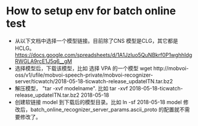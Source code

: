 # How to setup env for batch online test

- 从以下文档中选择一个模型链接。目前除了CNS 模型是CLG，其它都是HCLG。
https://docs.google.com/spreadsheets/d/1A1Jzluo5QuNBkrf0P1wghhIdgRWGLA9rcE1J5q6__gM
- 选择模型后，下载该模型，比如 选择 VPA 的一个模型
  wget http://mobvoi-oss/v1/ufile/mobvoi-speech-private/mobvoi-recognizer-server/ticwatch/2018-05-18-ticwatch-release_updateITN.tar.bz2
- 解压模型， "tar -xvf modelname". 比如
 tar -xvf  2018-05-18-ticwatch-release_updateITN.tar.bz2 2018-05-18
- 创建软链接 model 到下载后的模型目录。比如
  ln -sf 2018-05-18 model
  修改后，batch_online_recognizer_server_params.ascii_proto 的配置就不需要修改了。
  
<!--stackedit_data:
eyJoaXN0b3J5IjpbLTI3NDAxMzEwMCwtMTE1MTg1MTU3OF19
-->